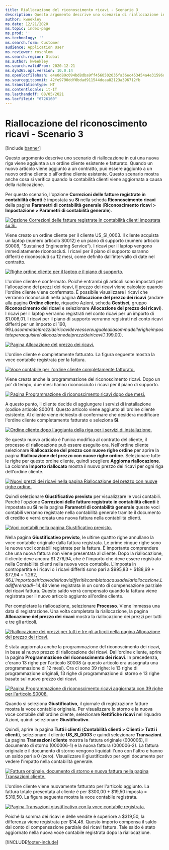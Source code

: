 ```yaml
---
title: Riallocazione del riconoscimento ricavi - Scenario 3
description: Questo argomento descrive uno scenario di riallocazione in cui una nuova riga viene aggiunta a un ordine cliente esistente e fatturato. Quando un nuovo articolo viene aggiunto a un contratto, può essere aggiunto a un nuovo ordine cliente o all'ordine cliente esistente.
author: kweekley
ms.date: 12/21/2020
ms.topic: index-page
ms.prod: ''
ms.technology: ''
ms.search.form: Customer
audience: Application User
ms.reviewer: roschlom
ms.search.region: Global
ms.author: kweekley
ms.search.validFrom: 2020-12-21
ms.dyn365.ops.version: 10.0.14
ms.openlocfilehash: e4e0d89c094bd8dba9ff4560502035fa36ec453454a4e31596db8cfd3517c8e5
ms.sourcegitcommit: 42fe9790ddf0bdad911544deaa82123a396712fb
ms.translationtype: HT
ms.contentlocale: it-IT
ms.lasthandoff: 08/05/2021
ms.locfileid: "6726160"
---
```

# <a name="revenue-recognition-reallocation--scenario-3"></a>Riallocazione del riconoscimento ricavi - Scenario 3

[!include [banner](../includes/banner.md)]

Questo argomento descrive uno scenario di riallocazione in cui una nuova riga viene aggiunta a un ordine cliente esistente e fatturato. Quando un nuovo articolo viene aggiunto a un contratto, può essere aggiunto a un nuovo ordine cliente o all'ordine cliente esistente. Questo scenario mostra anche cosa si verifica quando la contabilità clienti viene aggiornata a causa della riallocazione.

Per questo scenario, l'opzione **Correzioni delle fatture registrate in contabilità clienti** è impostata su **Sì** nella scheda **Riconoscimento ricavi** della pagina **Parametri di contabilità generale** (**Riconoscimento ricavi \> Impostazione \> Parametri di contabilità generale**).

[![Opzione Correzioni delle fatture registrate in contabilità clienti impostata su Sì.](./media/25_rev-rec-scenarios.png)](./media/25_rev-rec-scenarios.png)

Viene creato un ordine cliente per il cliente US\_SI\_0003. Il cliente acquista un laptop (numero articolo S0012) e un piano di supporto (numero articolo S0008, "Sustained Engineering Service"). I ricavi per il laptop vengono immediatamente riconosciuti. I ricavi per il piano di supporto saranno differiti e riconosciuti su 12 mesi, come definito dall'intervallo di date nel contratto.

[![Righe ordine cliente per il laptop e il piano di supporto.](./media/26_rev-rec-scenarios.png)](./media/26_rev-rec-scenarios.png)

L'ordine cliente è confermato. Poiché entrambi gli articoli sono impostati per l'allocazione dei prezzi dei ricavi, il prezzo dei ricavi viene calcolato quando l'ordine cliente viene confermato. È possibile visualizzare i ricavi che verranno riconosciuti nella pagina **Allocazione del prezzo dei ricavi** (andare alla pagina **Ordine cliente**, riquadro Azioni, scheda **Gestisci**, gruppo **Riconoscimento dei ricavi** e selezionare **Allocazione del prezzo dei ricavi**). I ricavi per il laptop verranno registrati nel conto ricavi per un importo di $1.008,01. I ricavi per il piano di supporto verranno registrati nel conto ricavi differiti per un importo di $190,99. La somma dei prezzi dei ricavi deve essere uguale alla somma delle righe impostate per acquisire l'allocazione dei prezzi dei ricavi ($1.199,00).

[![Pagina Allocazione del prezzo dei ricavi.](./media/27_rev-rec-scenarios.png)](./media/27_rev-rec-scenarios.png)

L'ordine cliente è completamente fatturato. La figura seguente mostra la voce contabile registrata per la fattura.

[![Voce contabile per l'ordine cliente completamente fatturato.](./media/28_rev-rec-scenarios.png)](./media/28_rev-rec-scenarios.png)

Viene creata anche la programmazione del riconoscimento ricavi. Dopo un po' di tempo, due mesi hanno riconosciuto i ricavi per il piano di supporto.

[![Pagina Programmazione di riconoscimento ricavi dopo due mesi.](./media/29_rev-rec-scenarios.png)](./media/29_rev-rec-scenarios.png)

A questo punto, il cliente decide di aggiungere i servizi di installazione (codice articolo S0001). Questo articolo viene aggiunto all'ordine cliente esistente. Al cliente viene richiesto di confermare che desidera modificare l'ordine cliente completamente fatturato e seleziona **Sì**.

[![Ordine cliente dopo l'aggiunta della riga per i servizi di installazione.](./media/30_rev-rec-scenarios.png)](./media/30_rev-rec-scenarios.png)

Se questo nuovo articolo è l'unica modifica al contratto del cliente, il processo di riallocazione può essere eseguito ora. Nell'ordine cliente selezionare **Riallocazione del prezzo con nuove righe ordine** per aprire la pagina **Riallocazione del prezzo con nuove righe ordine**. Selezionare tutte le righe per questo ordine cliente, quindi scegliere **Aggiorna riallocazione**. La colonna **Importo riallocato** mostra il nuovo prezzo dei ricavi per ogni riga dell'ordine cliente.

[![Nuovi prezzi dei ricavi nella pagina Riallocazione del prezzo con nuove righe ordine.](./media/31_rev-rec-scenarios.png)](./media/31_rev-rec-scenarios.png)

Quindi selezionare **Giustificativo previsto** per visualizzare le voci contabili. Perché l'opzione **Correzioni delle fatture registrate in contabilità clienti** è impostata su **Sì** nella pagina **Parametri di contabilità generale** queste voci contabili verranno registrate nella contabilità generale tramite il documento di credito e verrà creata una nuova fattura nella contabilità clienti.

[![Voci contabili nella pagina Giustificativo previsto.](./media/32_rev-rec-scenarios.png)](./media/32_rev-rec-scenarios.png)

Nella pagina **Giustificativo previsto**, le ultime quattro righe annullano la voce contabile originale dalla fattura registrata. Le prime cinque righe sono le nuove voci contabili registrate per la fattura. È importante comprendere che una nuova fattura non viene presentata al cliente. Dopo la riallocazione, il cliente deve ancora $1.276,94, che è l'importo che deve essere registrato nella Contabilità clienti nella nuova voce contabile. L'imposta in contropartita e i ricavi o i ricavi differiti sono pari a $995,83 + $188,69 + $77,94 = $1.262,46. L'importo dei ricavi o dei ricavi differiti è cambiato a causa della riallocazione. La differenza di -$14,48 viene registrata in un conto di compensazione parziale dei ricavi fattura. Questo saldo verrà compensato quando la fattura viene registrata per il nuovo articolo aggiunto all'ordine cliente.

Per completare la riallocazione, selezionare **Processo**. Viene immessa una data di registrazione. Una volta completata la riallocazione, la pagina **Allocazione del prezzo dei ricavi** mostra la riallocazione dei prezzi per tutti e tre gli articoli.

[![Riallocazione dei prezzi per tutti e tre gli articoli nella pagina Allocazione del prezzo dei ricavi.](./media/33_rev-rec-scenarios.png)](./media/33_rev-rec-scenarios.png)

È stata aggiornata anche la programmazione del riconoscimento dei ricavi, in base al nuovo prezzo di riallocazione dei ricavi. Dall'ordine cliente, aprire la pagina **Programmazione del riconoscimento dei ricavi**. In precedenza, c'erano 13 righe per l'articolo S0008 (a questo articolo era assegnata una programmazione di 12 mesi). Ora ci sono 39 righe: le 13 righe di programmazione originali, 13 righe di programmazione di storno e 13 righe basate sul nuovo prezzo dei ricavi.

[![Pagina Programmazione di riconoscimento ricavi aggiornata con 39 righe per l'articolo S0008.](./media/34_rev-rec-scenarios.png)](./media/34_rev-rec-scenarios.png)

Quando si seleziona **Giustificativo**, il giornale di registrazione fatture mostra la voce contabile originale. Per visualizzare lo storno e la nuova voce contabile dall'ordine cliente, selezionare **Rettifiche ricavi** nel riquadro Azioni, quindi selezionare **Giustificativo**.

Quindi, aprire la pagina **Tutti i clienti** (**Contabilità clienti \> Clienti \> Tutti i clienti**), selezionare il cliente **US\_SI\_0003** e quindi selezionare **Transazioni**. La pagina **Transazioni cliente** mostra la fattura originale (000006), il documento di storno (000006-1) e la nuova fattura (000006-2). La fattura originale e il documento di storno vengono liquidati l'uno con l'altro e hanno un saldo pari a 0 (zero). Visualizzare il giustificativo per ogni documento per vedere l'impatto nella contabilità generale.

[![Fattura originale, documento di storno e nuova fattura nella pagina Transazioni cliente.](./media/35_rev-rec-scenarios.png)](./media/35_rev-rec-scenarios.png)

L'ordine cliente viene nuovamente fatturato per l'articolo aggiunto. La fattura totale presentata al cliente è per $300,00 + $19,50 imposta = $319,50. La figura seguente mostra la voce contabile registrata.

[![Pagina Transazioni giustificativo con la voce contabile registrata.](./media/36_rev-rec-scenarios.png)](./media/36_rev-rec-scenarios.png)

Poiché la somma dei ricavi e delle vendite è superiore a $319,50, la differenza viene registrata per $14,48. Questo importo compensa il saldo dal conto di compensazione parziale dei ricavi fattura. Tale saldo è stato aggiornato nella nuova voce contabile registrata dopo la riallocazione.


[!INCLUDE[footer-include](../../includes/footer-banner.md)]